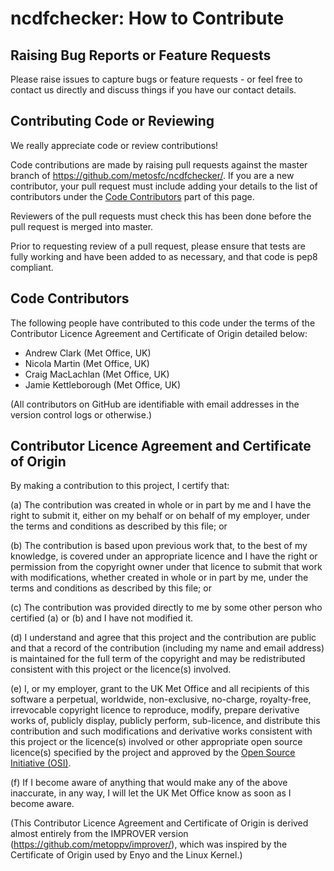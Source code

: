 # ncdfchecker: How to Contribute


## Raising Bug Reports or Feature Requests

Please raise issues to capture bugs or feature requests - or feel free
to contact us directly and discuss things if you have our contact details.


## Contributing Code or Reviewing

We really appreciate code or review contributions!

Code contributions are made by raising pull requests against the master
branch of https://github.com/metosfc/ncdfchecker/. If you are a new
contributor, your pull request must include adding your details to the list of
contributors under the [Code Contributors](#code-contributors) part of this
page.

Reviewers of the pull requests must check this has been done before the pull
request is merged into master.

Prior to requesting review of a pull request, please ensure that tests are
fully working and have been added to as necessary, and that code is pep8
compliant.

## Code Contributors

The following people have contributed to this code under the terms of
the Contributor Licence Agreement and Certificate of Origin detailed
below:

* Andrew Clark (Met Office, UK)
* Nicola Martin (Met Office, UK)
* Craig MacLachlan (Met Office, UK)
* Jamie Kettleborough (Met Office, UK)

(All contributors on GitHub are identifiable with email addresses in the
version control logs or otherwise.)


## Contributor Licence Agreement and Certificate of Origin

By making a contribution to this project, I certify that:

(a) The contribution was created in whole or in part by me and I have
    the right to submit it, either on my behalf or on behalf of my
    employer, under the terms and conditions as described by this file;
    or

(b) The contribution is based upon previous work that, to the best of
    my knowledge, is covered under an appropriate licence and I have
    the right or permission from the copyright owner under that licence
    to submit that work with modifications, whether created in whole or
    in part by me, under the terms and conditions as described by
    this file; or

(c) The contribution was provided directly to me by some other person
    who certified (a) or (b) and I have not modified it.

(d) I understand and agree that this project and the contribution
    are public and that a record of the contribution (including my
    name and email address) is maintained for the full term of the copyright
    and may be redistributed consistent with this project or the licence(s)
    involved.

(e) I, or my employer, grant to the UK Met Office and all recipients of
    this software a perpetual, worldwide, non-exclusive, no-charge,
    royalty-free, irrevocable copyright licence to reproduce, modify,
    prepare derivative works of, publicly display, publicly perform,
    sub-licence, and distribute this contribution and such modifications
    and derivative works consistent with this project or the licence(s)
    involved or other appropriate open source licence(s) specified by
    the project and approved by the
    [Open Source Initiative (OSI)](http://www.opensource.org/).

(f) If I become aware of anything that would make any of the above
    inaccurate, in any way, I will let the UK Met Office know as soon as
    I become aware.

(This Contributor Licence Agreement and Certificate of Origin is
derived almost entirely from the IMPROVER version
(https://github.com/metoppv/improver/), which was inspired by the Certificate
of Origin used by Enyo and the Linux Kernel.)
